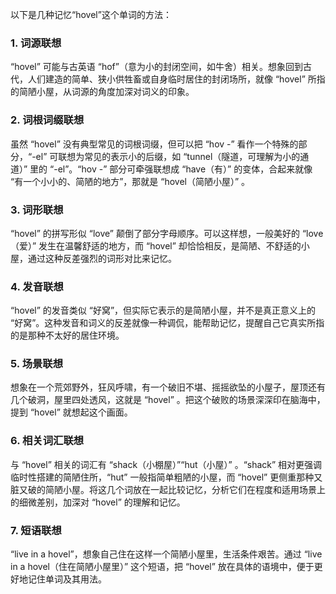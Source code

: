 以下是几种记忆“hovel”这个单词的方法：

### 1. 词源联想
“hovel” 可能与古英语 “hof”（意为小的封闭空间，如牛舍）相关。想象回到古代，人们建造的简单、狭小供牲畜或自身临时居住的封闭场所，就像 “hovel” 所指的简陋小屋，从词源的角度加深对词义的印象。

### 2. 词根词缀联想
虽然 “hovel” 没有典型常见的词根词缀，但可以把 “hov -” 看作一个特殊的部分，“-el” 可联想为常见的表示小的后缀，如 “tunnel（隧道，可理解为小的通道）” 里的 “-el”。“hov -” 部分可牵强联想成 “have（有）” 的变体，合起来就像 “有一个小小的、简陋的地方”，那就是 “hovel（简陋小屋）” 。

### 3. 词形联想
“hovel” 的拼写形似 “love” 颠倒了部分字母顺序。可以这样想，一般美好的 “love（爱）” 发生在温馨舒适的地方，而 “hovel” 却恰恰相反，是简陋、不舒适的小屋，通过这种反差强烈的词形对比来记忆。

### 4. 发音联想
“hovel” 的发音类似 “好窝”，但实际它表示的是简陋小屋，并不是真正意义上的 “好窝”。这种发音和词义的反差就像一种调侃，能帮助记忆，提醒自己它真实所指的是那种不太好的居住环境。

### 5. 场景联想
想象在一个荒郊野外，狂风呼啸，有一个破旧不堪、摇摇欲坠的小屋子，屋顶还有几个破洞，屋里四处透风，这就是 “hovel” 。把这个破败的场景深深印在脑海中，提到 “hovel” 就想起这个画面。

### 6. 相关词汇联想
与 “hovel” 相关的词汇有 “shack（小棚屋）”“hut（小屋）” 。“shack” 相对更强调临时性搭建的简陋住所，“hut” 一般指简单粗陋的小屋，而 “hovel” 更侧重那种又脏又破的简陋小屋。将这几个词放在一起比较记忆，分析它们在程度和适用场景上的细微差别，加深对 “hovel” 的理解和记忆。

### 7. 短语联想
“live in a hovel”，想象自己住在这样一个简陋小屋里，生活条件艰苦。通过 “live in a hovel（住在简陋小屋里）” 这个短语，把 “hovel” 放在具体的语境中，便于更好地记住单词及其用法。 